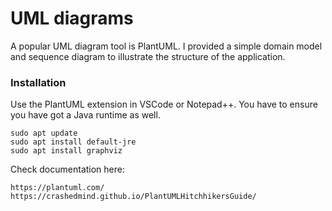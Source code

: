# UML diagrams

A popular UML diagram tool is PlantUML. I provided a simple domain model and sequence diagram to illustrate the structure of the application.

### Installation

Use the PlantUML extension in VSCode or Notepad++. You have to ensure you have got a Java runtime as well.

```
sudo apt update
sudo apt install default-jre
sudo apt install graphviz
```

Check documentation here:

```
https://plantuml.com/
https://crashedmind.github.io/PlantUMLHitchhikersGuide/

```
